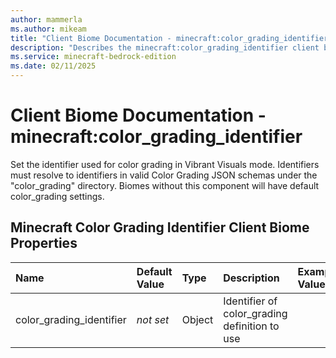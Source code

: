 ```yaml
---
author: mammerla
ms.author: mikeam
title: "Client Biome Documentation - minecraft:color_grading_identifier"
description: "Describes the minecraft:color_grading_identifier client biome"
ms.service: minecraft-bedrock-edition
ms.date: 02/11/2025 
---
```


# Client Biome Documentation - minecraft:color_grading_identifier

Set the identifier used for color grading in Vibrant Visuals mode. Identifiers must resolve to identifiers in valid Color Grading JSON schemas under the "color_grading" directory. Biomes without this component will have default color_grading settings.


## Minecraft Color Grading Identifier Client Biome Properties

|Name       |Default Value |Type |Description |Example Values |
|:----------|:-------------|:----|:-----------|:------------- |
| color_grading_identifier | *not set* | Object | Identifier of color_grading definition to use |  | 